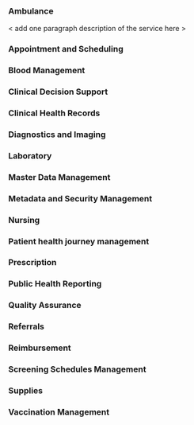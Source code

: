 ### Ambulance  
\< add one paragraph description of the service here \>

### Appointment and Scheduling  
### Blood Management 
### Clinical Decision Support  
### Clinical Health Records 
### Diagnostics and Imaging  
### Laboratory 
### Master Data Management 
### Metadata and Security Management 
### Nursing 
### Patient health journey management 
### Prescription 
### Public Health Reporting  
### Quality Assurance 
### Referrals 
### Reimbursement 
### Screening Schedules Management  
### Supplies   
### Vaccination Management  
